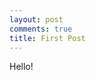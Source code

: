 ```yaml
---
layout: post
comments: true
title: First Post
---
```



<div class="message">
  Hello!
</div>

